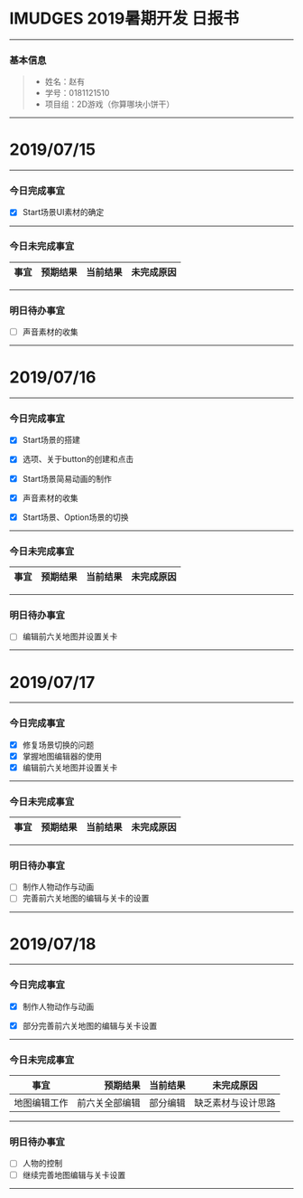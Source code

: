 # IMUDGES 2019暑期开发 日报书
-------


### 基本信息
> * 姓名：赵有
> * 学号：0181121510
> * 项目组：2D游戏（你算哪块小饼干）

-------


# 2019/07/15

-------

### 今日完成事宜
- [x] Start场景UI素材的确定


-----
### 今日未完成事宜


| 事宜     |预期结果| 当前结果  | 未完成原因   | 
| --------   | -----:  | -----:  | :----:  |



------
### 明日待办事宜
- [ ] 声音素材的收集

-------


# 2019/07/16

-------

### 今日完成事宜
- [x] Start场景的搭建
- [x] 选项、关于button的创建和点击
- [x] Start场景简易动画的制作
- [x] 声音素材的收集
- [x] Start场景、Option场景的切换


-----
### 今日未完成事宜


| 事宜     |预期结果| 当前结果  | 未完成原因   | 
| --------   | -----:  | -----:  | :----:  |


------
### 明日待办事宜
- [ ] 编辑前六关地图并设置关卡
-------



# 2019/07/17

-------

### 今日完成事宜
- [x]  修复场景切换的问题
- [x]  掌握地图编辑器的使用
- [x]  编辑前六关地图并设置关卡

-----
### 今日未完成事宜


| 事宜     |预期结果| 当前结果  | 未完成原因   | 
| --------   | -----:  | -----:  | :----:  |


------
### 明日待办事宜
- [ ] 制作人物动作与动画
- [ ] 完善前六关地图的编辑与关卡的设置
-------


# 2019/07/18

-------

### 今日完成事宜
- [x]  制作人物动作与动画
- [x]  部分完善前六关地图的编辑与关卡设置


-----
### 今日未完成事宜


| 事宜     |预期结果| 当前结果  | 未完成原因   | 
| --------   | -----:  | -----:  | :----:  |
|  地图编辑工作 | 前六关全部编辑 | 部分编辑  | 缺乏素材与设计思路 |

------
### 明日待办事宜
- [ ] 人物的控制
- [ ] 继续完善地图编辑与关卡设置
-------


